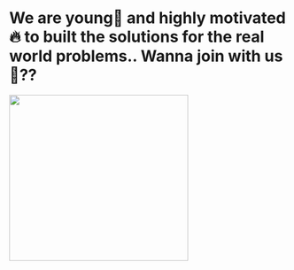 # We are young🤙 and highly motivated🔥 to built the solutions for the real world problems.. Wanna join with us👀??
<img src="https://i.pinimg.com/originals/2a/53/65/2a53651a35816f499270d8275fd5318f.gif" height="300px" width = "80%"></h1> 
